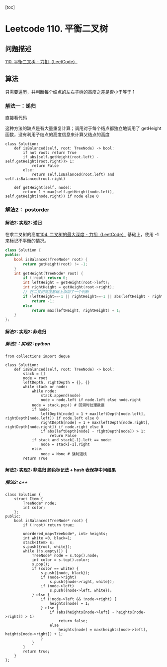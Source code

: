 
[toc]

# Leetcode 110. 平衡二叉树

## 问题描述

[110. 平衡二叉树 - 力扣（LeetCode）](https://leetcode-cn.com/problems/balanced-binary-tree/)

## 算法

只需要遍历，并判断每个结点的左右子树的高度之差是否小于等于 1

### 解法一：递归 

直接看代码

这种方法的缺点是有大量重复计算；调用对于每个结点都独立地调用了 getHeight 函数，没有利用子结点的高度信息来计算父结点的高度

```
class Solution:
    def isBalanced(self, root: TreeNode) -> bool:
        if not root: return True
        if abs(self.getHeight(root.left) - self.getHeight(root.right))> 1:
            return False
        else:
            return self.isBalanced(root.left) and self.isBalanced(root.right)
        
    def getHeight(self, node):
        return 1 + max(self.getHeight(node.left), self.getHeight(node.right)) if node else 0
```


### 解法2： postorder 

#### 解法2: 实现2: 递归

在求二叉树的高度[104. 二叉树的最大深度 - 力扣（LeetCode）](https://leetcode-cn.com/problems/maximum-depth-of-binary-tree/) 基础上，使用 -1 来标记不平衡的情况。

```cpp
class Solution {
public:
    bool isBalanced(TreeNode* root) {
        return getHeight(root) != -1;
    }
    int getHeight(TreeNode* root) {
        if (!root) return 0;
        int leftHeight = getHeight(root->left);
        int rightHeight = getHeight(root->right);
        // 在二叉树高度基础上添加了一个判断
        if (leftHeight==-1 || rightHeight==-1 || abs(leftHeight - rightHeight) > 1) 
            return -1;
        else 
            return max(leftHeight, rightHeight) + 1;
    }
};
```

#### 解法2: 实现2: 非递归

##### 解法2：实现2: python

```
from collections import deque

class Solution:
    def isBalanced(self, root: TreeNode) -> bool:      
        stack = []
        node = root
        leftDepth, rightDepth = {}, {}
        while stack or node:
            while node:
                stack.append(node)
                node = node.left if node.left else node.right
            node = stack.pop() # 回溯时处理数据
            if node:
                leftDepth[node] = 1 + max(leftDepth[node.left], rightDepth[node.left]) if node.left else 0
                rightDepth[node] = 1 + max(leftDepth[node.right], rightDepth[node.right]) if node.right else 0
                if abs(leftDepth[node] - rightDepth[node]) > 1:
                    return False
            if stack and stack[-1].left == node:
                node = stack[-1].right
            else:
                node = None # 强制退栈
        return True
```

#### 解法2: 实现2: 非递归 颜色标记法 + hash 表保存中间结果

##### 解法2: c++

```
class Solution {
    struct Item {
        TreeNode* node;
        int color;
    };
public:
    bool isBalanced(TreeNode* root) {
        if (!root) return true;

        unordered_map<TreeNode*, int> heights;
        int white =0, black=1;
        stack<Item> s;
        s.push({root, white});
        while (!s.empty()) {
            TreeNode* node = s.top().node;
            int color = s.top().color; 
            s.pop();
            if (color == white) {
                s.push({node, black});
                if (node->right) 
                    s.push({node->right, white});
                if (node->left) 
                    s.push({node->left, white});
            } else {
                if (!node->left && !node->right) {
                    heights[node] = 1;
                } else {
                    if (abs(heights[node->left] - heights[node->right]) > 1) 
                        return false;
                    else 
                        heights[node] = max(heights[node->left], heights[node->right]) + 1;
                }
            }
        }
        return true;
    }
};
```